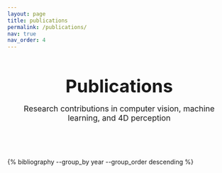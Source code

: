 ```yaml
---
layout: page
title: publications
permalink: /publications/
nav: true
nav_order: 4
---
```


<div class="publications">
  <div class="publications-header">
    <h1>Publications</h1>
    <p class="publications-subtitle">Research contributions in computer vision, machine learning, and 4D perception</p>
  </div>
  
  {% bibliography --group_by year --group_order descending %}
</div>

<style>
.publications-header {
  text-align: center;
  margin-bottom: 3rem;
  padding-bottom: 2rem;
  border-bottom: 2px solid var(--global-divider-color);
}

.publications-header h1 {
  color: var(--global-theme-color);
  font-size: 2.5rem;
  margin-bottom: 1rem;
  font-weight: 700;
}

.publications-subtitle {
  color: var(--global-text-color-light);
  font-size: 1.1rem;
  margin: 0;
}

.publications {
  .bibliography {
    li {
      background: var(--global-card-bg-color);
      border-radius: 12px;
      padding: 1.5rem;
      margin-bottom: 2rem;
      box-shadow: 0 2px 8px rgba(0,0,0,0.1);
      transition: all 0.3s ease;
      border: 1px solid var(--global-divider-color);
      
      &:hover {
        transform: translateY(-2px);
        box-shadow: 0 4px 16px rgba(0,0,0,0.15);
      }
      
      .title {
        font-size: 1.2rem;
        font-weight: 600;
        margin-bottom: 0.8rem;
        line-height: 1.4;
        
        a {
          color: var(--global-text-color);
          text-decoration: none;
          
          &:hover {
            color: var(--global-theme-color);
          }
        }
      }
      
      .author {
        margin-bottom: 1rem;
        font-size: 0.95rem;
        line-height: 1.5;
        
        a {
          color: var(--global-theme-color);
          text-decoration: none;
          border-bottom: 1px dashed var(--global-theme-color);
          
          &:hover {
            border-bottom-style: solid;
          }
        }
      }
      
      .links {
        margin-top: 1rem;
        padding-top: 1rem;
        border-top: 1px solid var(--global-divider-color);
        
        a {
          display: inline-block;
          margin-right: 1rem;
          margin-bottom: 0.5rem;
          padding: 0.4rem 0.8rem;
          background: var(--global-theme-color);
          color: white;
          text-decoration: none;
          border-radius: 6px;
          font-size: 0.85rem;
          font-weight: 500;
          transition: all 0.2s ease;
          
          &:hover {
            background: var(--global-hover-color);
            transform: translateY(-1px);
          }
        }
      }
      
      .abstract {
        margin-top: 1rem;
        padding: 1rem;
        background: var(--global-bg-color);
        border-radius: 8px;
        border-left: 4px solid var(--global-theme-color);
        font-size: 0.9rem;
        line-height: 1.6;
        color: var(--global-text-color-light);
      }
      
      .bibtex {
        margin-top: 1rem;
        padding: 1rem;
        background: var(--global-code-bg-color);
        border-radius: 8px;
        font-family: 'Monaco', 'Menlo', 'Ubuntu Mono', monospace;
        font-size: 0.8rem;
        line-height: 1.4;
        overflow-x: auto;
        border: 1px solid var(--global-divider-color);
        
        .copy-btn {
          float: right;
          background: var(--global-theme-color);
          color: white;
          border: none;
          padding: 0.3rem 0.6rem;
          border-radius: 4px;
          font-size: 0.7rem;
          cursor: pointer;
          transition: background 0.2s ease;
          
          &:hover {
            background: var(--global-hover-color);
          }
        }
      }
    }
  }
  
  h2 {
    color: var(--global-theme-color);
    font-size: 1.8rem;
    margin-top: 3rem;
    margin-bottom: 1.5rem;
    padding-bottom: 0.5rem;
    border-bottom: 2px solid var(--global-theme-color);
    display: inline-block;
  }
}
</style>

<script>
document.addEventListener('DOMContentLoaded', function() {
  // Add copy functionality for BibTeX
  const bibtexBlocks = document.querySelectorAll('.bibtex');
  bibtexBlocks.forEach(block => {
    const copyBtn = document.createElement('button');
    copyBtn.className = 'copy-btn';
    copyBtn.textContent = 'Copy';
    copyBtn.onclick = function() {
      const text = block.textContent.replace('Copy', '').trim();
      navigator.clipboard.writeText(text).then(() => {
        copyBtn.textContent = 'Copied!';
        setTimeout(() => {
          copyBtn.textContent = 'Copy';
        }, 2000);
      });
    };
    block.appendChild(copyBtn);
  });
  
  // Add expand/collapse for abstracts
  const abstracts = document.querySelectorAll('.abstract');
  abstracts.forEach(abstract => {
    if (abstract.textContent.length > 200) {
      const shortText = abstract.textContent.substring(0, 200) + '...';
      const fullText = abstract.textContent;
      
      abstract.innerHTML = `
        <span class="abstract-short">${shortText}</span>
        <span class="abstract-full" style="display: none;">${fullText}</span>
        <button class="expand-btn" style="background: none; border: none; color: var(--global-theme-color); cursor: pointer; font-size: 0.8rem; margin-top: 0.5rem;">Show more</button>
      `;
      
      const expandBtn = abstract.querySelector('.expand-btn');
      const shortSpan = abstract.querySelector('.abstract-short');
      const fullSpan = abstract.querySelector('.abstract-full');
      
      expandBtn.onclick = function() {
        if (fullSpan.style.display === 'none') {
          fullSpan.style.display = 'inline';
          shortSpan.style.display = 'none';
          expandBtn.textContent = 'Show less';
        } else {
          fullSpan.style.display = 'none';
          shortSpan.style.display = 'inline';
          expandBtn.textContent = 'Show more';
        }
      };
    }
  });
});
</script>
